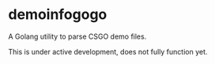 demoinfogogo
===============

A Golang utility to parse CSGO demo files.

This is under active development, does not fully function yet.
